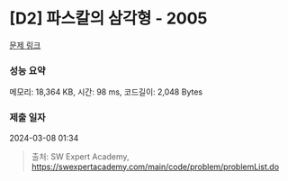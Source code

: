 # [D2] 파스칼의 삼각형 - 2005 

[문제 링크](https://swexpertacademy.com/main/code/problem/problemDetail.do?contestProbId=AV5P0-h6Ak4DFAUq) 

### 성능 요약

메모리: 18,364 KB, 시간: 98 ms, 코드길이: 2,048 Bytes

### 제출 일자

2024-03-08 01:34



> 출처: SW Expert Academy, https://swexpertacademy.com/main/code/problem/problemList.do